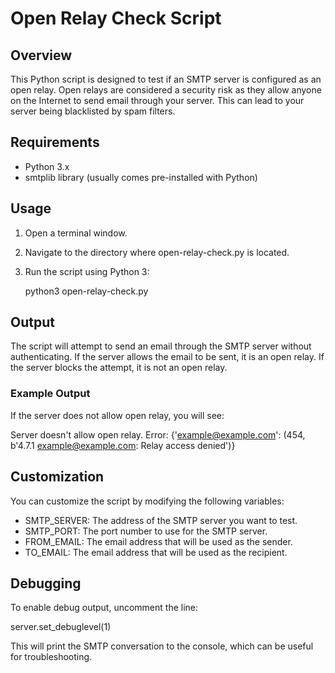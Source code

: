 # Open Relay Check Script

## Overview

This Python script is designed to test if an SMTP server is configured as an open relay. Open relays are considered a security risk as they allow anyone on the Internet to send email through your server. This can lead to your server being blacklisted by spam filters.

## Requirements

- Python 3.x
- smtplib library (usually comes pre-installed with Python)

## Usage

1. Open a terminal window.
2. Navigate to the directory where open-relay-check.py is located.
3. Run the script using Python 3:

    python3 open-relay-check.py

## Output

The script will attempt to send an email through the SMTP server without authenticating. If the server allows the email to be sent, it is an open relay. If the server blocks the attempt, it is not an open relay.

### Example Output

If the server does not allow open relay, you will see:

Server doesn't allow open relay. Error: {'example@example.com': (454, b'4.7.1 <example@example.com>: Relay access denied')}

## Customization

You can customize the script by modifying the following variables:

- SMTP_SERVER: The address of the SMTP server you want to test.
- SMTP_PORT: The port number to use for the SMTP server.
- FROM_EMAIL: The email address that will be used as the sender.
- TO_EMAIL: The email address that will be used as the recipient.

## Debugging

To enable debug output, uncomment the line:

server.set_debuglevel(1)

This will print the SMTP conversation to the console, which can be useful for troubleshooting.
